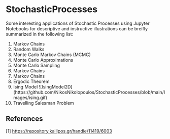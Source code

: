 # StochasticProcesses
Some interesting applications of Stochastic Processes using Jupyter Notebooks for descriptive and instructive illustrations can be breifly summarized in the following list:
<OL>
  <LI>Markov Chains</LI>
  <LI>Random Walks</LI>
  <LI>Monte Carlo Markov Chains (MCMC)</LI>
  <LI>Monte Carlo Approximations</LI>
  <LI>Monte Carlo Sampling</LI>
  <LI>Markov Chains</LI>
  <LI>Markov Chains</LI>
  <LI>Ergodic Theorem</LI>
  <LI>Ising Model ![IsingModel2D](https://github.com/NikosNikolopoulos/StochasticProcesses/blob/main/Images/ising.gif)</LI>
  <LI>Travelling Salesman Problem</LI>
</OL>

## References
[1] https://repository.kallipos.gr/handle/11419/6003
